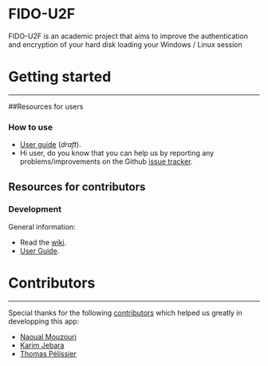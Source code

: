 FIDO-U2F
=========

FIDO-U2F is an academic project that aims to improve the authentication and encryption of your hard disk loading your Windows / Linux session

# Getting started
---

##Resources for users

### How to use
+ [User guide](https://github.com/ekooo/FIDO-U2F/wiki/User-Guide) (*draft*).
+ Hi user, do you know that you can help us by reporting any problems/improvements on the Github [issue tracker](https://github.com/ekooo/FIDO-U2F/issues).

## Resources for contributors

### Development

General information:

+ Read the [wiki](https://github.com/ekooo/FIDO-U2F/wiki).
+ [User Guide](https://github.com/ekooo/FIDO-U2F/wiki/User-Guide).


# Contributors
---

Special thanks for the following [contributors](https://github.com/ekooo/FIDO-U2F/graphs/contributors) which helped us greatly in developping this app:

+ [Naoual Mouzouri](https://github.com/naoualmouzouri)
+ [Karim Jebara](https://github.com/ekooo)
+ [Thomas Pélissier](https://github.com/KiRbY78)
